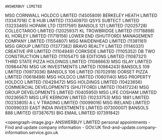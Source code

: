 	ANSWERBUY LIMITED
MSG CORNWALL HOLDCO LIMITED (14505809)
BERKELEY HEATH LIMITED (13347018)
C B HUB LIMITED (13340970)
QSYS SUBTECT LIMITED (13233465)
HOPARK LTD (13117591)
BANSOLS 121 LIMITED (12025728)
COLLECTAROO LIMITED (12025937)
KL TROWBRIDGE LIMITED (11718898)
KL HORLEY LIMITED (11719156)
LOWER END (SHUTFORD) MANAGEMENT COMPANY LIMITED (11554807)
MSG MAIDENHEAD LIMITED (11381161)
MSG GROUP LIMITED (11377382)
BRAVO REALTY LIMITED (11140331)
CREATIVE IPR LIMITED (11104949)
CORKSIDE LIMITED (11105352)
DB TWO CONSTRUCTION LIMITED (11105471)
SB EDITIONS LIMITED (11087321)
THIRD STATE PIZZA HOLDINGS LIMITED (11086663)
MSG ISLAY LIMITED (10984476)
MSG UK INVESTMENTS LIMITED (10984243)
BANSOLS 109 LIMITED (10973036)
BANSOLS 106 LIMITED (10702918)
DORSET PIZZA LIMITED (10618498)
MSG HOLDCO LIMITED (10601140)
MSG PROPERTY HOLDCO LIMITED (10429472)
MSG HOLDINGS LIMITED (10423656)
COMMERCIAL DEVELOPMENTS (SHUTFORD) LIMITED (10417224)
MSG GROUP DEVELOPMENTS LIMITED (10405950)
MSG LIFE COSHAM LIMITED (10236567)
MSG LIFE KERNOW LIMITED (10233753)
MSG 1881 LIMITED (10233805)
A L V TRADING LIMITED (10099016)
MSG IRELAND LIMITED (10099033)
EAST INDIA INVESTMENTS LIMITED (07300007)
BANSOLS 888 LIMITED (07387675)
BIG EMAIL LIMITED (07391842)

<opengraph-image.jpg>
ANSWERBUY LIMITED personal appointments - Find and update company information - GOV.UK
find-and-update.company-information.service.gov.uk
